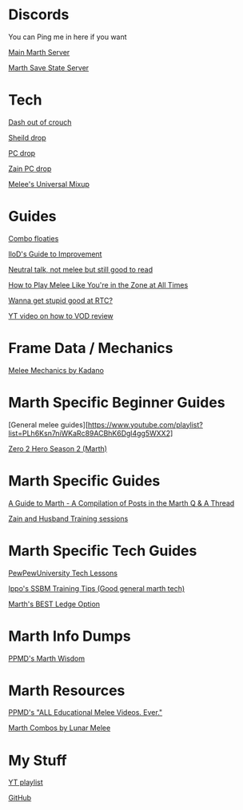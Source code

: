 # Discords

You can Ping me in here if you want

[Main Marth Server](https://discord.com/invite/01352PHCHms6PyCv9)

[Marth Save State Server](https://discord.gg/sFpqrWn9sv)

# Tech

[Dash out of crouch](https://www.youtube.com/watch?v=KsejlibhFvU)

[Sheild drop](https://www.youtube.com/watch?v=duiTQlPRoDw)

[PC drop](https://www.reddit.com/r/SSBM/comments/33pfr9/how_to_pc_drop_or_turn_around_ledge_grab/)

[Zain PC drop](https://www.youtube.com/watch?v=vG5ceVpXKGI)

[Melee's Universal Mixup](https://www.youtube.com/watch?v=h4lIyiZ7Qek)

# Guides

[Combo floaties](https://www.youtube.com/watch?v=fyIZSeVMCoI)

[lloD's Guide to Improvement](https://docs.google.com/document/d/1xwPP5AgM_qw6AIwGnP2t7n2hlyb3j2K--JDMlOPx_bA/edit)

[Neutral talk, not melee but still good to read](https://www.reddit.com/r/dbfz/comments/7yvbcy/guide_explaining_the_neutral_what_helps_you_win_it/)

[How to Play Melee Like You're in the Zone at All Times](https://www.youtube.com/watch?v=QeC24xldp1E)

[Wanna get stupid good at RTC?](https://shongsdu.github.io/TechChaseWeb/)

[YT video on how to VOD review](https://www.youtube.com/watch?v=gaLdnO_xoPU)

# Frame Data / Mechanics

[Melee Mechanics by Kadano](https://www.youtube.com/playlist?list=PLmy0CvhXZfPaM08bFcaJEqvdNWsWkwnNh)

# Marth Specific Beginner Guides

[General melee guides][https://www.youtube.com/playlist?list=PLh6Ksn7niWKaRc89ACBhK6Dgl4gg5WXX2]

[Zero 2 Hero Season 2 (Marth)](https://www.youtube.com/playlist?list=PLGC_XHknYHa6yMba4RqgVZvSDsvK6eH5n)

# Marth Specific Guides

[A Guide to Marth - A Compilation of Posts in the Marth Q & A Thread](https://docs.google.com/document/d/1Daf_Dqod1HoMj7L26ITeUM-xKUKhfxh2vJLWOl2N0C8/edit)

[Zain and Husband Training sessions](https://www.youtube.com/playlist?list=PLvad0179U0feCeWZOYD58DOlTylx5ABBG)

# Marth Specific Tech Guides

[PewPewUniversity Tech Lessons](https://www.youtube.com/playlist?list=PL0vnsPOq4FD37x4d_yhRfS9yrziqCWGQ4)

[Ippo's SSBM Training Tips (Good general marth tech)](https://www.youtube.com/playlist?list=PL3Z01NXawoQceMjbPnuegbh4C_ECzAKOZ)

[Marth's BEST Ledge Option](https://www.youtube.com/watch?v=veeJBKLGATE)

# Marth Info Dumps
[PPMD's Marth Wisdom](https://drive.google.com/open?id=106FwRzz5g-RK1ZGCabxT1gPtgCbWs0dG)

# Marth Resources

[PPMD's "ALL Educational Melee Videos. Ever."](https://www.youtube.com/playlist?list=PL3YYjssbM6AE20kZ-6Z6E1apLNGdTm2qy)

[Marth Combos by Lunar Melee](https://www.youtube.com/playlist?list=PLxQMdvDv7rSoRCaEgwT-bjRP1B3CUieMH)

# My Stuff

[YT playlist](https://www.youtube.com/playlist?list=PLXUBECMm7mzZKk79fP5GZ0dSJz6qd7z7u)

[GitHub](https://github.com/melee-matchups/melee-matchups.github.io)




<style>* body html{
	--text-color-fg: #AAAAAA;
	--text-color-bg: #111111;
	color: var(--text-color-fg);
	background-color: var(--text-color-bg);
}</style>